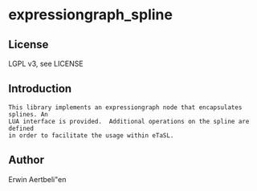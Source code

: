 # expressiongraph_spline

## License

LGPL v3, see LICENSE

## Introduction

    This library implements an expressiongraph node that encapsulates splines. An
    LUA interface is provided.  Additional operations on the spline are defined 
    in order to facilitate the usage within eTaSL.



## Author
Erwin Aertbeli\"en





